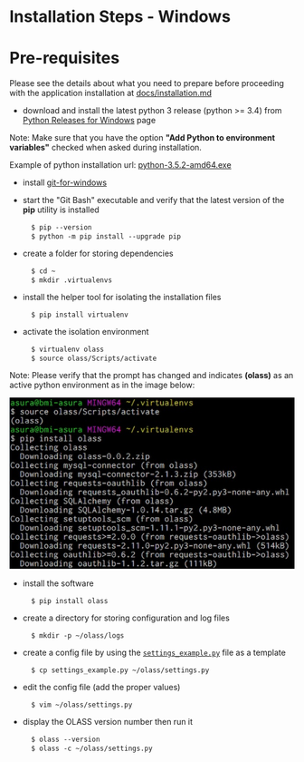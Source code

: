 # Installation Steps - Windows

# Pre-requisites

Please see the details about what you need to prepare before proceeding with
the application installation at [docs/installation.md](docs/installation.md)


- download and install the latest python 3 release (python >= 3.4) from 
[Python Releases for Windows](https://www.python.org/downloads/windows/) page

Note: Make sure that you have the option **"Add Python to environment variables"**
checked when asked during installation.

Example of python installation url:
    [python-3.5.2-amd64.exe](https://www.python.org/ftp/python/3.5.2/python-3.5.2-amd64.exe)

- install [git-for-windows](https://git-for-windows.github.io/)

- start the "Git Bash" executable and verify that the latest version of the
**pip** utility is installed

        $ pip --version
        $ python -m pip install --upgrade pip

- create a folder for storing dependencies

        $ cd ~
        $ mkdir .virtualenvs

- install the helper tool for isolating the installation files

        $ pip install virtualenv

- activate the isolation environment

        $ virtualenv olass
        $ source olass/Scripts/activate

Note: Please verify that the prompt has changed and indicates **(olass)**
as an active python environment as in the image below:

![olass windows venv install](img/olass_windows_venv_install.jpg)

- install the software

        $ pip install olass

- create a directory for storing configuration and log files

        $ mkdir -p ~/olass/logs

- create a config file by using the
[`settings_example.py`](https://github.com/ufbmi/olass-client/blob/master/config/settings_example.py)
file as a template

        $ cp settings_example.py ~/olass/settings.py

- edit the config file (add the proper values)

        $ vim ~/olass/settings.py

- display the OLASS version number then run it

        $ olass --version
        $ olass -c ~/olass/settings.py
